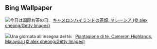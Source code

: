 ## Bing Wallpaper
![](https://www.bing.com/th?id=OHR.MalaysiaTea_JA-JP0806186041_UHD.jpg&w=1000)今日は国際お茶の日:&nbsp;&ensp;[キャメロンハイランドの茶畑, マレーシア (© alex cheong/Getty Images)](https://www.bing.com/th?id=OHR.MalaysiaTea_JA-JP0806186041_UHD.jpg)
<br><br/>
![](https://www.bing.com/th?id=OHR.MalaysiaTea_IT-IT5477437805_UHD.jpg&w=1000)Una giornata all'insegna del tè:&nbsp;&ensp;[Piantagione di tè, Cameron Highlands, Malaysia (© alex cheong/Getty Images)](https://www.bing.com/th?id=OHR.MalaysiaTea_IT-IT5477437805_UHD.jpg)
<br><br/>
